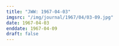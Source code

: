 ```yaml
---
title: "JWW: 1967-04-03"
imgsrc: "/img/journal/1967/04/03-09.jpg"
date: 1967-04-03
enddate: 1967-04-09
draft: false
---
```


<!-- fix pre-formatted input -->
